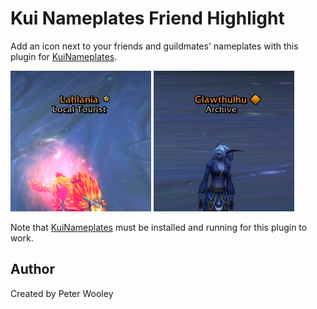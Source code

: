# Kui Nameplates Friend Highlight

Add an icon next to your friends and guildmates' nameplates with this plugin for [KuiNameplates](https://www.curseforge.com/wow/addons/kuinameplates).

<img src="screenshots/friend.png" alt="Screenshot of Kui_FriendHighlight showing a star icon next to a friend's nameplate." />
<img src="screenshots/guildmate.png" alt="Screenshot of Kui_FriendHighlight showing an orange diamond icon next to a guildmate's nameplate." />

Note that [KuiNameplates](https://www.curseforge.com/wow/addons/kuinameplates) must be installed and running for this plugin to work.

## Author
Created by Peter Wooley